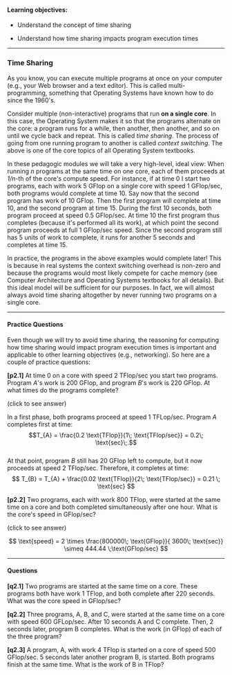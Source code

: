 
#### Learning objectives:

  - Understand the concept of time sharing

  - Understand how time sharing impacts program execution times

---


### Time Sharing

As you know, you can execute multiple programs at once on your computer
(e.g., your Web browser and a text editor). This is called
multi-programming, something that Operating Systems have known how to 
do since the 1960's.  

Consider multiple (non-interactive) programs that run **on a single core**.
In this case, the Operating System makes it so that the programs alternate
on the core: a program runs for a while, then another, then another, and so
on until we cycle back and repeat. This is called *time sharing*. The
process of going from one running program to another is called *context
switching*.  The above is one of the core topics of all Operating System
textbooks.

In these pedagogic modules we will take a very high-level, ideal view: When
running *n* programs at the same time on one core, each of them 
proceeds at *1/n*-th of the core's compute speed.  For instance, if at time
0 I start two programs, each with work 5 GFlop on a single core with speed
1 GFlop/sec, both programs would complete at time 10.  Say now that the
second program has work of 10 GFlop. Then the first program will complete
at time 10, and the second program at time 15. During the first 10 seconds,
both program proceed at speed 0.5 GFlop/sec. At time 10 the first program
thus completes (because it's performed all its work), at which point the
second program proceeds at full 1 GFlop/sec speed. Since the second program
still has 5 units of work to complete, it runs for another 5 seconds and 
completes at time 15. 

In practice, the programs in the above examples would complete later! This
is because in real systems the context switching overhead is non-zero and
because the programs would most likely compete for cache memory (see Computer Architecture
and Operating Systems textbooks for all details). But this ideal model will
be sufficient for our purposes.  In fact, we will almost always avoid time 
sharing altogether by never running two programs on a single core. 

---

#### Practice Questions

Even though we will try to avoid time sharing, the reasoning for
computing how time sharing would impact program execution times is
important and applicable to other learning objectives (e.g., networking).
So here are a couple of practice questions:

**[p2.1]** At time 0 on a core with speed 2 TFlop/sec you start two programs. Program *A*'s work is
200 GFlop, and program *B*'s work is 220 GFlop. At what times do the programs complete?

<div class="ui accordion fluid">
  <div class="title">
    <i class="dropdown icon"></i>
    (click to see answer)
  </div>
  <div markdown="1" class="ui segment content">
 
   In a first phase, both programs proceed at speed 1 TFLop/sec. Program *A* completes first at time:
   $$T_{A} = \frac{0.2 \text{TFlop}}{1\; \text{TFlop/sec}} = 0.2\; \text{sec}\;.$$<br>
 At that point, program $B$ still has 20 GFlop left to compute, but it now proceeds at speed 2 TFlop/sec. 
  Therefore, it completes at time:<br>
   $$ T_{B} = T_{A} + \frac{0.02 \text{TFlop}}{2\; \text{TFlop/sec}} = 0.21 \; \text{sec}   $$

  </div>
</div>

<p> </p>

**[p2.2]** Two programs, each with work 800 TFlop, were started at the same time on a core and both
         completed simultaneously after one hour. What is the core's speed in GFlop/sec?
<div class="ui accordion fluid">
  <div class=" title">
    <i class="dropdown icon"></i>
    (click to see answer)
  </div>
  <div markdown="1" class="ui segment content">
   
   $$ \text{speed} = 2 \times \frac{800000\; \text{GFlop}}{ 3600\; \text{sec}} \simeq 444.44 \;\text{GFlop/sec} $$
  </div>
</div>

---

#### Questions

**[q2.1]** Two programs are started at the same time on a core. These programs both have work
1 TFlop, and both complete after 220 seconds. What was the core speed in GFlop/sec?


**[q2.2]** Three programs, A, B, and C, were started at the same time on a core
 with speed 600 GFLop/sec. After 10 seconds A and C complete. Then, 2 seconds later, program B
completes. What is the work (in GFlop) of each of the three program?


**[q2.3]** A program, A, with work 4 TFlop is started on a core of speed 500 GFlop/sec. 5 seconds later
another program B, is started. Both programs finish at the same time. What is the work of B in TFlop?
